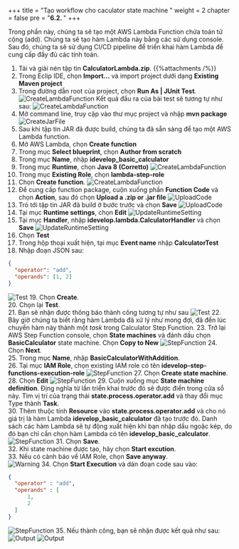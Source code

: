 +++
title = "Tạo workflow cho caculator state machine "
weight = 2
chapter = false
pre = "<b>6.2. </b>"
+++

Trong phần này, chúng ta sẽ tạo một AWS Lambda Function chứa toán tử cộng (add). Chúng ta sẽ tạo hàm Lambda này bằng các sử dụng console. Sau đó, chúng ta sẽ sử dụng CI/CD pipeline để triển khai hàm Lambda để cung cấp đầy đủ các tính toán.

1. Tải và giải nén tập tin **CalculatorLambda.zip**.
{{%attachments /%}}
2. Trong Eclip IDE, chọn **Import...**  và import project dưới dạng **Existing Maven project**
3. Trong đường dẫn root của project, chọn **Run As | JUnit Test**.\
![CreateLambdaFunction](../../../images/6/10.png?width=90pc)
Kết quả đầu ra của bài test sẽ tương tự như sau:
![CreateLambdaFunction](../../../images/6/11.png?width=90pc)
4. Mở command line, truy cập vào thư mục project và nhập **mvn package**
![CreateJarFile](../../../images/6/12.png?width=90pc)
5. Sau khi tập tin JAR đã được build, chúng ta đã sẵn sàng để tạo một AWS Lambda function.
6. Mở AWS Lambda, chọn **Create function**
7. Trong mục **Select blueprint**, chọn **Author from scratch**
8. Trong mục **Name**, nhập **idevelop_basic_calculator**
9.  Trong mục **Runtime**, chọn **Java 8 (Corretto)**
![CreateLambdaFunction](../../../images/6/13.png?width=90pc)
10. Trong mục **Existing Role**, chọn **lambda-step-role**
11. Chọn **Create function**.
![CreateLambdaFunction](../../../images/6/14.png?width=90pc)
12. Để cung cấp function package, cuộn xuống phần **Function Code** và chọn **Action**, sau đó chọn **Upload a .zip or .jar file**
![UploadCode](../../../images/6/15.png?width=90pc)
13. Trỏ tới tập tin JAR đã build ở bước trước và chọn **Save**
![UploadCode](../../../images/6/16.png?width=50pc)
14. Tại mục **Runtime settings**, chọn **Edit**
![UpdateRuntimeSetting](../../../images/6/17.png?width=90pc)
15. Tại mục **Handler**, nhập **idevelop.lambda.CalculatorHandler** và chọn **Save**
![UpdateRuntimeSetting](../../../images/6/18.png?width=90pc)
16. Chọn **Test**
17. Trong hộp thoại xuất hiện, tại mục **Event name** nhập **CalculatorTest**
18. Nhập đoạn JSON sau:
```JSON
{
  "operator": "add",
  "operands": [1, 2]
}
```
![Test](../../../images/6/19.png?width=90pc)
19. Chọn **Create**.\
20. Chọn lại **Test**.\
21. Bạn sẽ nhận được thông báo thành công tương tự như sau
![Test](../../../images/6/20.png?width=90pc)
22. Bây giờ chúng ta biết rằng hàm Lambda đã xử lý như mong đợi, đã đến lúc chuyển hàm này thành một *task* trong Calculator Step Function.
23. Trở lại AWS Step Function console, chọn **State machines** và đánh dấu chọn **BasicCalculator** state machine. Chọn **Copy to New**
![StepFunction](../../../images/6/21.png?width=90pc)
24. Chọn **Next**.\
25. Trong mục **Name**, nhập **BasicCalculatorWithAddition**.\
26. Tại mục **IAM Role**, chọn existing IAM role có tên **idevelop-step-functions-execution-role**
![StepFunction](../../../images/6/22.png?width=90pc)
27. Chọn **Create state machine**.\
28. Chọn **Edit**
![StepFunction](../../../images/6/23.png?width=90pc)
29. Cuộn xuống mục **State machine definition**. Địng nghĩa từ lần triển khai trước đó sẽ được điền trong cửa sổ này. Tìm vị trí của trạng thái **state.process.operator.add** và thay đổi mục Type thành **Task**.\
30. Thêm thuộc tính **Resource** vào **state.process.operator.add** và cho nó giá trị là hàm Lambda **idevelop_basic_calculator** đã tạo trước đó. Danh sách các hàm Lambda sẽ tự động xuất hiện khi bạn nhập dấu ngoặc kép, do đó bạn chỉ cần chọn hàm Lambda có tên **idevelop_basic_calculator**.
![StepFunction](../../../images/6/24.png?width=90pc)
31. Chọn **Save**.\
32. Khi state machine được tạo, hãy chọn **Start excution**.\
33. Nếu có cảnh báo về IAM Role, chọn **Save anyway**.\
![Warning](../../../images/6/25.png?width=50pc)
34. Chọn **Start Execution** và dán đoạn code sau vào:
```JSON
{
  "operator" : "add",
  "operands" : [
      1,
      2
  ]
}
```
![StepFunction](../../../images/6/26.png?width=50pc)
35. Nếu thành công, bạn sẽ nhận được kết quả như sau:
![Output](../../../images/6/27.png?width=90pc)
![Output](../../../images/6/28.png?width=90pc)